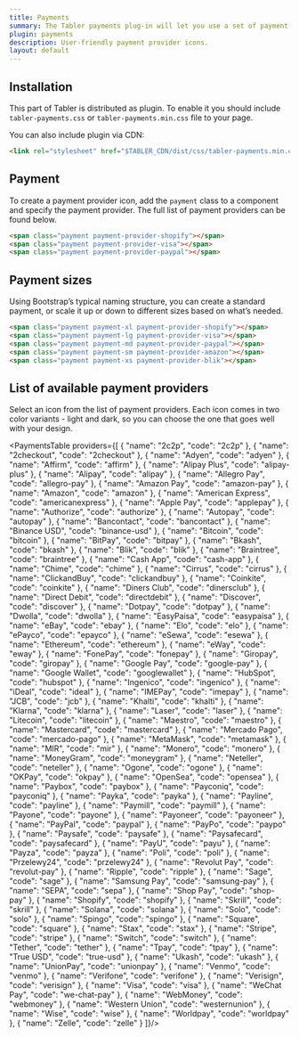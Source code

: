 ```yaml
---
title: Payments
summary: The Tabler payments plug-in will let you use a set of payment provider icons to facilitate the payment process and make it more-user friendly.
plugin: payments
description: User-friendly payment provider icons.
layout: default
---
```


## Installation

This part of Tabler is distributed as plugin. To enable it you should include `tabler-payments.css` or `tabler-payments.min.css` file to your page.

You can also include plugin via CDN:

```html
<link rel="stylesheet" href="$TABLER_CDN/dist/css/tabler-payments.min.css">
```

## Payment

To create a payment provider icon, add the `payment` class to a component and specify the payment provider. The full list of payment providers can be found below.

```html example plugins="payments" separated centered
<span class="payment payment-provider-shopify"></span>
<span class="payment payment-provider-visa"></span>
<span class="payment payment-provider-paypal"></span>
```

## Payment sizes

Using Bootstrap’s typical naming structure, you can create a standard payment, or scale it up or down to different sizes based on what’s needed.

```html example plugins="payments" separated centered
<span class="payment payment-xl payment-provider-shopify"></span>
<span class="payment payment-lg payment-provider-visa"></span>
<span class="payment payment-md payment-provider-paypal"></span>
<span class="payment payment-sm payment-provider-amazon"></span>
<span class="payment payment-xs payment-provider-blik"></span>
```

## List of available payment providers

Select an icon from the list of payment providers. Each icon comes in two color variants - light and dark, so you can choose the one that goes well with your design.

<PaymentsTable providers={[
	{ "name": "2c2p", "code": "2c2p" },
  { "name": "2checkout", "code": "2checkout" },
  { "name": "Adyen", "code": "adyen" },
  { "name": "Affirm", "code": "affirm" },
  { "name": "Alipay Plus", "code": "alipay-plus" },
  { "name": "Alipay", "code": "alipay" },
  { "name": "Allegro Pay", "code": "allegro-pay" },
  { "name": "Amazon Pay", "code": "amazon-pay" },
  { "name": "Amazon", "code": "amazon" },
  { "name": "American Express", "code": "americanexpress" },
  { "name": "Apple Pay", "code": "applepay" },
  { "name": "Authorize", "code": "authorize" },
  { "name": "Autopay", "code": "autopay" },
  { "name": "Bancontact", "code": "bancontact" },
  { "name": "Binance USD", "code": "binance-usd" },
  { "name": "Bitcoin", "code": "bitcoin" },
  { "name": "BitPay", "code": "bitpay" },
  { "name": "Bkash", "code": "bkash" },
  { "name": "Blik", "code": "blik" },
  { "name": "Braintree", "code": "braintree" },
  { "name": "Cash App", "code": "cash-app" },
  { "name": "Chime", "code": "chime" },
  { "name": "Cirrus", "code": "cirrus" },
  { "name": "ClickandBuy", "code": "clickandbuy" },
  { "name": "Coinkite", "code": "coinkite" },
  { "name": "Diners Club", "code": "dinersclub" },
  { "name": "Direct Debit", "code": "directdebit" },
  { "name": "Discover", "code": "discover" },
  { "name": "Dotpay", "code": "dotpay" },
  { "name": "Dwolla", "code": "dwolla" },
  { "name": "EasyPaisa", "code": "easypaisa" },
  { "name": "eBay", "code": "ebay" },
  { "name": "Elo", "code": "elo" },
  { "name": "ePayco", "code": "epayco" },
  { "name": "eSewa", "code": "esewa" },
  { "name": "Ethereum", "code": "ethereum" },
  { "name": "eWay", "code": "eway" },
  { "name": "FonePay", "code": "fonepay" },
  { "name": "Giropay", "code": "giropay" },
  { "name": "Google Pay", "code": "google-pay" },
  { "name": "Google Wallet", "code": "googlewallet" },
  { "name": "HubSpot", "code": "hubspot" },
  { "name": "Ingenico", "code": "ingenico" },
  { "name": "iDeal", "code": "ideal" },
  { "name": "IMEPay", "code": "imepay" },
  { "name": "JCB", "code": "jcb" },
  { "name": "Khalti", "code": "khalti" },
  { "name": "Klarna", "code": "klarna" },
  { "name": "Laser", "code": "laser" },
  { "name": "Litecoin", "code": "litecoin" },
  { "name": "Maestro", "code": "maestro" },
  { "name": "Mastercard", "code": "mastercard" },
  { "name": "Mercado Pago", "code": "mercado-pago" },
  { "name": "MetaMask", "code": "metamask" },
  { "name": "MIR", "code": "mir" },
  { "name": "Monero", "code": "monero" },
  { "name": "MoneyGram", "code": "moneygram" },
  { "name": "Neteller", "code": "neteller" },
  { "name": "Ogone", "code": "ogone" },
  { "name": "OKPay", "code": "okpay" },
  { "name": "OpenSea", "code": "opensea" },
  { "name": "Paybox", "code": "paybox" },
  { "name": "Payconiq", "code": "payconiq" },
  { "name": "Payka", "code": "payka" },
  { "name": "Payline", "code": "payline" },
  { "name": "Paymill", "code": "paymill" },
  { "name": "Payone", "code": "payone" },
  { "name": "Payoneer", "code": "payoneer" },
  { "name": "PayPal", "code": "paypal" },
  { "name": "PayPo", "code": "paypo" },
  { "name": "Paysafe", "code": "paysafe" },
  { "name": "Paysafecard", "code": "paysafecard" },
  { "name": "PayU", "code": "payu" },
  { "name": "Payza", "code": "payza" },
  { "name": "Poli", "code": "poli" },
  { "name": "Przelewy24", "code": "przelewy24" },
  { "name": "Revolut Pay", "code": "revolut-pay" },
  { "name": "Ripple", "code": "ripple" },
  { "name": "Sage", "code": "sage" },
  { "name": "Samsung Pay", "code": "samsung-pay" },
  { "name": "SEPA", "code": "sepa" },
  { "name": "Shop Pay", "code": "shop-pay" },
  { "name": "Shopify", "code": "shopify" },
  { "name": "Skrill", "code": "skrill" },
  { "name": "Solana", "code": "solana" },
  { "name": "Solo", "code": "solo" },
  { "name": "Spingo", "code": "spingo" },
  { "name": "Square", "code": "square" },
  { "name": "Stax", "code": "stax" },
  { "name": "Stripe", "code": "stripe" },
  { "name": "Switch", "code": "switch" },
  { "name": "Tether", "code": "tether" },
  { "name": "Tpay", "code": "tpay" },
  { "name": "True USD", "code": "true-usd" },
  { "name": "Ukash", "code": "ukash" },
  { "name": "UnionPay", "code": "unionpay" },
  { "name": "Venmo", "code": "venmo" },
  { "name": "Verifone", "code": "verifone" },
  { "name": "Verisign", "code": "verisign" },
  { "name": "Visa", "code": "visa" },
  { "name": "WeChat Pay", "code": "we-chat-pay" },
  { "name": "WebMoney", "code": "webmoney" },
  { "name": "Western Union", "code": "westernunion" },
  { "name": "Wise", "code": "wise" },
  { "name": "Worldpay", "code": "worldpay" },
  { "name": "Zelle", "code": "zelle" }
]}/>
